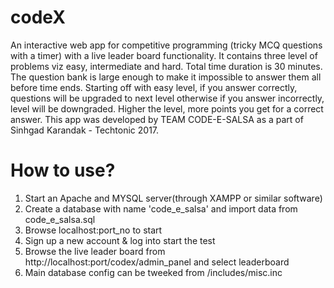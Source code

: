 # codeX
An interactive web app for competitive programming (tricky MCQ questions with a timer) with a live leader board functionality.
It contains three level of problems viz easy, intermediate and hard.
Total time duration is 30 minutes.
The question bank is large enough to make it impossible to answer them all before time ends.
Starting off with easy level, if you answer correctly, questions will be upgraded to next level otherwise if you answer incorrectly, level will be downgraded. Higher the level, more points you get for a correct answer.
This app was developed by TEAM CODE-E-SALSA as a part of Sinhgad Karandak - Techtonic 2017. 

# How to use?
1. Start an Apache and MYSQL server(through XAMPP or similar software)
2. Create a database with name 'code_e_salsa' and import data from code_e_salsa.sql
3. Browse localhost:port_no to start
4. Sign up a new account & log into start the test
5. Browse the live leader board from http://localhost:port/codex/admin_panel and select leaderboard
5. Main database config can be tweeked from /includes/misc.inc
